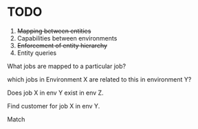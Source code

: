 # TODO

1. ~~Mapping between entities~~
2. Capabilities between environments
3. ~~Enforcement of entity hierarchy~~
4. Entity queries

What jobs are mapped to a particular job?


which jobs in Environment X are related to this in environment Y?

Does job X in env Y exist in env Z.

Find customer for job X in env Y.

Match 